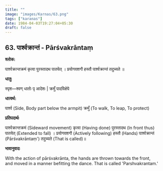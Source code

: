 ```yaml
---
title: ""
image: "images/Karnas/63.png"
tags: ["karanas"]
date: 1984-04-03T19:27:04+05:30
draft: false
---
```


## 63. पार्श्वक्रान्तं - Pārśvakrāntaṃ

**श्लोक:**

पार्श्वक्रान्तक्रमं कृत्वा पुरस्तादथ पातयेत् । प्रयोगवशगौ हस्तौ पार्श्वक्रान्तं तदुच्यते ॥

**धातुः**

स्पृश—श्वण् धातोः पृ आदेशः |
क्रमुँ पादविक्षेपे

**धात्वर्थ:**

पार्श्व (Side, Body part below the armpit)
क्रमुँ (To walk, To leap, To protect)

**प्रतिपदार्थः**

पार्श्वक्रान्तक्रमं (Sideward movement) कृत्वा (Having done) पुरस्तादथ (In front thus) पातयेत् (Extended to fall) । प्रयोगवशगौ (Actively following) हस्तौ (Hands) पार्श्वक्रान्तं (Pārśvakrāntaṃ') तदुच्यते (That is called)॥

**भावानुवादः**

With the action of pārśvakrānta, the hands are thrown towards the front, and moved in a manner befitting the dance. That is called 'Parshvakrantam.'
